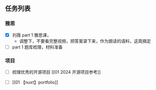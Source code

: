 ## 任务列表

### 雅思
- [x] 刘薇 part 1 雅思课，
	- 调整下，不要看完整视频，把答案录下来，作为朗读的语料，这周搞定
- [ ]  part 1 题库梳理，材料准备

### 项目
- [ ] 梳理优秀的开源项目 [[01 2024 开源项目参考]]
- [ ] [[01 【nuxt】portfolio]] 



